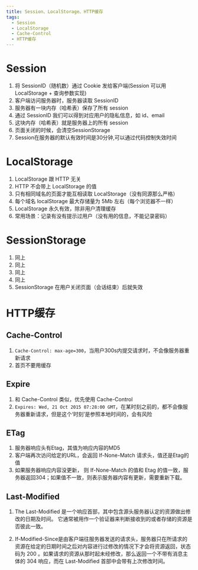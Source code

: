 ```yaml
---
title: Session、LocalStorage、HTTP缓存
tags:
  - Session
  - LocalStorage
  - Cache-Control
  - HTTP缓存
---
```


# Session

1. 将 SessionID（随机数）通过 Cookie 发给客户端(Session 可以用 LocalStorage + 查询参数实现)
2. 客户端访问服务器时，服务器读取 SessionID
3. 服务器有一块内存（哈希表）保存了所有 session
4. 通过 SessionID 我们可以得到对应用户的隐私信息，如 id、email
5. 这块内存（哈希表）就是服务器上的所有 session
6. 页面关闭的时候，会清空SessionStorage
7. Session在服务器的默认有效时间是30分钟,可以通过代码控制失效时间


# LocalStorage

1. LocalStorage 跟 HTTP 无关
2. HTTP 不会带上 LocalStorage 的值
3. 只有相同域名的页面才能互相读取 LocalStorage（没有同源那么严格）
4. 每个域名 localStorage 最大存储量为 5Mb 左右（每个浏览器不一样）
5. LocalStorage 永久有效，除非用户清理缓存
6. 常用场景：记录有没有提示过用户（没有用的信息，不能记录密码）

# SessionStorage

1. 同上
2. 同上
3. 同上
4. 同上
5. SessionStorage 在用户关闭页面（会话结束）后就失效

# HTTP缓存

## Cache-Control

1. `Cache-Control: max-age=300`，当用户300s内提交请求时，不会像服务器重新请求
2. 首页不要用缓存

## Expire

1. 和 Cache-Control 类似，优先使用 Cache-Control 
2. `Expires: Wed, 21 Oct 2015 07:28:00 GMT`，在某时刻之前的，都不会像服务器重新请求，但是这个‘时刻’是参照本地时间的，会有风险

## ETag

1. 服务器响应头有Etag，其值为响应内容的MD5
2. 客户端再次访问给定的URL，会返回 If-None-Match 请求头，值还是Etag的值
3. 如果服务器响应内容没更新， 则 If-None-Match 的值和 Etag 的值一致，服务器返回304；如果值不一致，则表示服务器内容有更新，需要重新下载。

## Last-Modified

1. The Last-Modified  是一个响应首部，其中包含源头服务器认定的资源做出修改的日期及时间。 它通常被用作一个验证器来判断接收到的或者存储的资源是否彼此一致。

2. If-Modified-Since是由客户端往服务器发送的请求头，服务器只在所请求的资源在给定的日期时间之后对内容进行过修改的情况下才会将资源返回，状态码为 200  。如果请求的资源从那时起未经修改，那么返回一个不带有消息主体的  304  响应，而在 Last-Modified 首部中会带有上次修改时间。